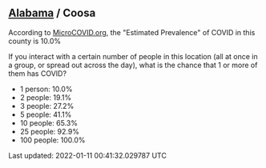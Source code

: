 
## [Alabama](/united-states/alabama) / Coosa

According to [MicroCOVID.org](http://microcovid.org),
the "Estimated Prevalence" of COVID in this county is 10.0%

If you interact with a certain number of people in this location
(all at once in a group, or spread out across the day), what is the chance that
1 or more of them has COVID?

- 1 person: 10.0%
- 2 people: 19.1%
- 3 people: 27.2%
- 5 people: 41.1%
- 10 people: 65.3%
- 25 people: 92.9%
- 100 people: 100.0%

Last updated: 2022-01-11 00:41:32.029787 UTC

